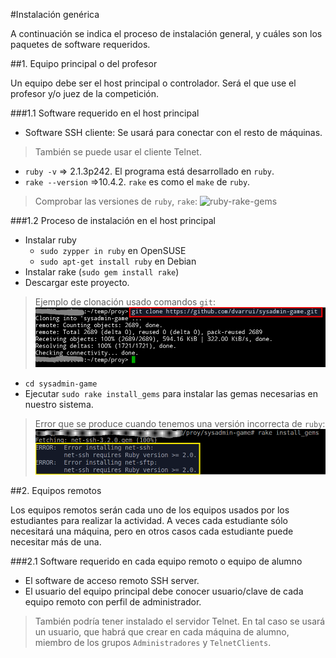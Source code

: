 
#Instalación genérica

A continuación se indica el proceso de instalación general, y cuáles son los
paquetes de software requeridos.

##1. Equipo principal o del profesor

Un equipo debe ser el host principal o controlador.
Será el que use el profesor y/o juez de la competición.

###1.1 Software requerido en el host principal
* Software SSH cliente: Se usará para conectar con el resto de máquinas.
> También se puede usar el cliente Telnet.
* `ruby -v` => 2.1.3p242. El programa está desarrollado en `ruby`.
* `rake --version` =>10.4.2. `rake` es como el `make` de `ruby`.

> Comprobar las versiones de `ruby`, `rake`:
> ![ruby-rake-gems](../images/ruby-rake-gems.png)
>

###1.2 Proceso de instalación en el host principal
* Instalar ruby
    * `sudo zypper in ruby` en OpenSUSE
    * `sudo apt-get install ruby` en Debian
* Instalar rake (`sudo gem install rake`)
* Descargar este proyecto.

> Ejemplo de clonación usado comandos `git`:
> ![git-clone](../../images/git-clone.png)
>

* `cd sysadmin-game`
* Ejecutar `sudo rake install_gems` para instalar las gemas necesarias en nuestro sistema.

> Error que se produce cuando tenemos una versión incorrecta de `ruby`:
> ![error-version](../../images/error-version.png)


##2. Equipos remotos

Los equipos remotos serán cada uno de los equipos usados por los estudiantes
para realizar la actividad. A veces cada estudiante sólo necesitará una máquina,
pero en otros casos cada estudiante puede necesitar más de una.

###2.1 Software requerido en cada equipo remoto o equipo de alumno
* El software de acceso remoto SSH server.
* El usuario del equipo principal debe conocer usuario/clave de cada equipo
remoto con perfil de administrador.

> También podría tener instalado el servidor Telnet.
> En tal caso se usará un usuario, que habrá que crear en cada
máquina de alumno, miembro de los grupos `Administradores` y `TelnetClients`.
